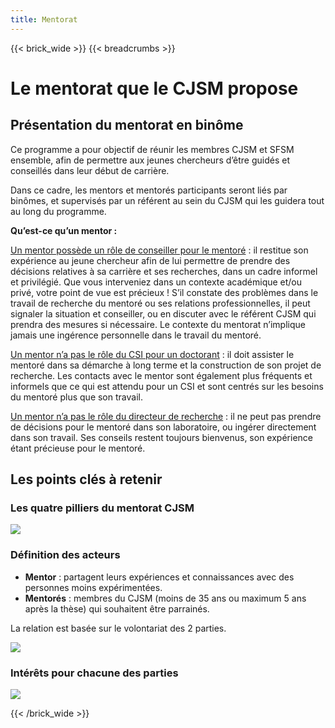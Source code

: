 ```yaml
---
title: Mentorat
---
```


{{< brick_wide >}}
{{< breadcrumbs >}}


# Le mentorat que le CJSM propose

## Présentation du mentorat en binôme
 
Ce programme a pour objectif de réunir les membres CJSM et SFSM ensemble, afin de permettre aux jeunes chercheurs d’être guidés et conseillés dans leur début de carrière. 

Dans ce cadre, les mentors et mentorés participants seront liés par binômes, et supervisés par un référent au sein du CJSM qui les guidera tout au long du programme. 

**Qu’est-ce qu’un mentor :**

<u>Un mentor possède un rôle de conseiller pour le mentoré</u> : il restitue son expérience au jeune chercheur afin de lui permettre de prendre des décisions relatives à sa carrière et ses recherches, dans un cadre informel et privilégié. Que vous interveniez dans un contexte académique et/ou privé, votre point de vue est précieux !  S’il constate des problèmes dans le travail de recherche du mentoré ou ses relations professionnelles, il peut signaler la situation et conseiller, ou en discuter avec le référent CJSM qui prendra des mesures si nécessaire. Le contexte du mentorat n’implique jamais une ingérence personnelle dans le travail du mentoré. 

<u>Un mentor n’a pas le rôle du CSI pour un doctorant</u> : il doit assister le mentoré dans sa démarche à long terme et la construction de son projet de recherche. Les contacts avec le mentor sont également plus fréquents et informels que ce qui est attendu pour un CSI et sont centrés sur les besoins du mentoré plus que son travail.

<u>Un mentor n’a pas le rôle du directeur de recherche</u> : il ne peut pas prendre de décisions pour le mentoré dans son laboratoire, ou ingérer directement dans son travail. Ses conseils restent toujours bienvenus, son expérience étant précieuse pour le mentoré.

## Les points clés à retenir

### Les quatre pilliers du mentorat CJSM

![](/uploads/illustrations/logo_mentorat_pilliers.svg)

### Définition des acteurs


- **Mentor** : partagent leurs expériences et connaissances avec des personnes moins expérimentées. 
- **Mentorés** : membres du CJSM (moins de 35 ans ou maximum 5 ans après la thèse) qui souhaitent être parrainés.

La relation est basée sur le volontariat des 2 parties. 

![](/uploads/illustrations/relation.svg)

### Intérêts pour chacune des parties

![](/uploads/illustrations/Interet_mentorat.svg)


{{< /brick_wide >}}